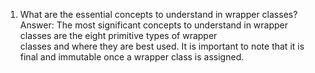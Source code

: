 1. What are the essential concepts to understand in wrapper classes? </br>
Answer: The most significant concepts to understand in wrapper classes are the eight primitive types of wrapper </br>
classes and where they are best used. It is important to note that it is final and immutable once a wrapper class is assigned. </br>

